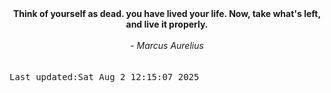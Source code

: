 
<div align="center"><b><span>Think of yourself as dead. you have lived your life. Now, take what's left, and live it properly.</span></b><br><br><i> - Marcus Aurelius</i></div>
<br><br><kbd>Last updated:Sat Aug  2 12:15:07 2025</kbd>